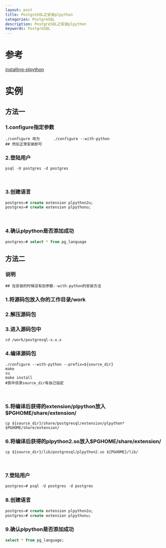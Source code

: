 ```yaml
---
layout: post
title: PostgreSQL之安装plpython 
categories: PostgreSQL
description: PostgreSQL之安装plpython 
keywords: PostgreSQL
---
```

# 参考
[installing-plpython](https://stackoverflow.com/questions/12010344/postgres-database-crash-when-installing-plpython)

# 实例
## 方法一
### 1.configure指定参数
```shell
./configure 改为      ./configure --with-python
## 然后正常安装即可
```

### 2.登陆用户
```shell
psql -U postgres -d postgres
```
 
### 3.创建语言
```sql
postgres=# create extension plpython2u;
postgres=# create extension plpythonu;
```
 
### 4.确认plpython是否添加成功
```sql
postgres=# select * from pg_language
```

## 方法二
### 说明
```shell
## 在安装的时候没有加参数--with-python的安装方法
```
### 1.将源码包放入你的工作目录/work
### 2.解压源码包
### 3.进入源码包中
```shell
cd /work/postgresql-x.x.x
```
### 4.编译源码包
```shell
./configure --with-python --prefix=${source_dir}
make
su
make install
#其中目录source_dir有自己指定
```
 
### 5.将编译后获得的extension/plpython放入$PGHOME/share/extension/
```shell
cp ${source_dir}/share/postgresql/extension/plpython* $PGHOME/share/extension/
```
### 6.将编译后获得的plpython2.so放入$PGHOME/share/extension/
```shell
cp ${source_dir}/lib/postgresql/plpython2.so ${PGHOME}/lib/
```
 
### 7.登陆用户
```sql
postgres=# psql -U postgres -d postgres
```

### 8.创建语言
```sql
postgres=# create extension plpython2u;
postgres=# create extension plpythonu;
```

### 9.确认plpython是否添加成功
```sql
select * from pg_language;
```
